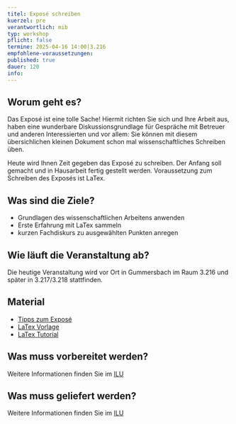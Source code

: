 ```yaml
---
titel: Exposé schreiben
kuerzel: pre
verantwortlich: mib
typ: workshop
pflicht: false
termine: 2025-04-16 14:00|3.216
empfohlene-voraussetzungen: 
published: true
dauer: 120
info:
---
```

## Worum geht es?

Das Exposé ist eine tolle Sache! Hiermit richten Sie sich und Ihre Arbeit aus, haben eine wunderbare Diskussionsgrundlage für Gespräche mit Betreuer und anderen Interessierten und vor allem: Sie können mit diesem übersichlichen kleinen Dokument schon mal wissenschaftliches Schreiben üben.

Heute wird Ihnen Zeit gegeben das Exposé zu schreiben. Der Anfang soll gemacht und in Hausarbeit fertig gestellt werden. Voraussetzung zum Schreiben des Exposés ist LaTex.

## Was sind die Ziele?

- Grundlagen des wissenschaftlichen Arbeitens anwenden
- Erste Erfahrung mit LaTex sammeln
- kurzen Fachdiskurs zu ausgewählten Punkten anregen

## Wie läuft die Veranstaltung ab?

Die heutige Veranstaltung wird vor Ort in Gummersbach im Raum 3.216 und später in 3.217/3.218 stattfinden.

## Material

* [Tipps zum Exposé](/mi-bachelor-praxisprojektseminar/tipps-zum-expose/)
* [LaTex Vorlage](https://ilu.th-koeln.de/ilias.php?ref_id=301166&cmd=showSummary&cmdClass=ilinfoscreengui&cmdNode=xp:o4:f5&baseClass=ilRepositoryGUI)
* [LaTex Tutorial](https://www.latex-tutorial.com)

## Was muss vorbereitet werden?

Weitere Informationen finden Sie im [ILU](https://ilu.th-koeln.de/ilias.php?baseClass=ilrepositorygui&cmd=view&ref_id=472729)

## Was muss geliefert werden?

Weitere Informationen finden Sie im [ILU](https://ilu.th-koeln.de/ilias.php?baseClass=ilrepositorygui&cmd=view&ref_id=472729)
